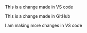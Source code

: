 This is a change made in VS code

This is a change made in GitHub

I am making more changes in VS code